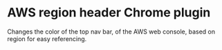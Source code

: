 # AWS region header Chrome plugin

Changes the color of the top nav bar, of the AWS web console, based on region for easy referencing.
